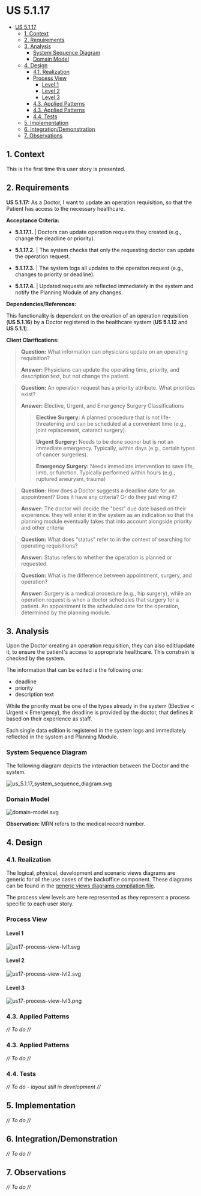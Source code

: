 # US 5.1.17

<!-- TOC -->
* [US 5.1.17](#us-5117)
  * [1. Context](#1-context)
  * [2. Requirements](#2-requirements)
  * [3. Analysis](#3-analysis)
    * [System Sequence Diagram](#system-sequence-diagram)
    * [Domain Model](#domain-model)
  * [4. Design](#4-design)
    * [4.1. Realization](#41-realization)
    * [Process View](#process-view)
      * [Level 1](#level-1)
      * [Level 2](#level-2)
      * [Level 3](#level-3)
    * [4.3. Applied Patterns](#43-applied-patterns)
    * [4.3. Applied Patterns](#43-applied-patterns-1)
    * [4.4. Tests](#44-tests)
  * [5. Implementation](#5-implementation)
  * [6. Integration/Demonstration](#6-integrationdemonstration)
  * [7. Observations](#7-observations)
<!-- TOC -->


## 1. Context

This is the first time this user story is presented.

## 2. Requirements

**US 5.1.17:** As a Doctor, I want to update an operation requisition, so that the Patient has access to the necessary healthcare.

**Acceptance Criteria:**

- **5.1.17.1.** | Doctors can update operation requests they created (e.g., change the deadline or priority).

- **5.1.17.2.** | The system checks that only the requesting doctor can update the operation request.

- **5.1.17.3.** | The system logs all updates to the operation request (e.g., changes to priority or deadline).

- **5.1.17.4.** | Updated requests are reflected immediately in the system and notify the Planning Module of any changes.


**Dependencies/References:**

This functionality is dependent on the creation of an operation requisition (**US 5.1.16**) by a Doctor registered in the healthcare 
system (**US 5.1.12** and **US 5.1.1**).

**Client Clarifications:**

> **Question:** What information can physicians update on an operating requisition?
>
> **Answer:** Physicians can update the operating time, priority, and description text, but not change the patient.


> **Question:** An operation request has a priority attribute. What priorities exist?
>
> **Answer:** Elective, Urgent, and Emergency Surgery Classifications
>
> >**Elective Surgery:** A planned procedure that is not life-threatening and can be scheduled at a convenient time (e.g., joint replacement, cataract surgery).
> >
> >**Urgent Surgery:** Needs to be done sooner but is not an immediate emergency. Typically, within days (e.g., certain types of cancer surgeries).
> >
> >**Emergency Surgery:** Needs immediate intervention to save life, limb, or function. Typically performed within hours (e.g., ruptured aneurysm, trauma)


> **Question:** How does a Doctor suggests a deadline date for an appointment? Does it have any criteria? Or do they just wing it?
>
> **Answer:** The doctor will decide the "best" due date based on their experience. they will enter it in the system as 
> an indication so that the planning module eventually takes that into account alongside priority and other criteria


> **Question:** What does “status” refer to in the context of searching for operating requisitions?
>
> **Answer:** Status refers to whether the operation is planned or requested.


> **Question:** What is the difference between appointment, surgery, and operation?
>
> **Answer:** Surgery is a medical procedure (e.g., hip surgery), while an operation request is when a doctor schedules that surgery for a patient. An appointment is the scheduled date for the operation, determined by the planning module.


## 3. Analysis

Upon the Doctor creating an operation requisition, they can also edit/update it, to ensure the patient's access to appropriate
healthcare. This constrain is checked by the system.

The information that can be edited is the following one:
- deadline
- priority
- description text

While the priority must be one of the types already in the system (Elective < Urgent < Emergency), the deadline is provided by the doctor, that defines it
based on their experience as staff.

Each single data edition is registered in the system logs and immediately reflected in the system and Planning Module.

### System Sequence Diagram

The following diagram depicts the interaction between the Doctor and the system.

![us_5.1.17_system_sequence_diagram.svg](diagrams/SSD/us_5.1.17_system_sequence_diagram.svg)

### Domain Model

![domain-model.svg](diagrams/DM/domain-model.svg)

**Observation:** MRN refers to the medical record number.

## 4. Design

### 4.1. Realization

The logical, physical, development and scenario views diagrams are generic for all the use cases of the backoffice component.
These diagrams can be found in the [generic views diagrams compilation file](../team-decisions/views/general-views.md).

The process view levels are here represented as they represent a process specific to each user story.

### Process View

#### Level 1

![us17-process-view-lvl1.svg](diagrams/Process_View/Level-1/us17-process-view-lvl1.svg)

#### Level 2

![us17-process-view-lvl2.svg](diagrams/Process_View/Level-2/us17-process-view-lvl2.svg)

#### Level 3

![us17-process-view-lvl3.png](diagrams/Process_View/Level-3/us17-process-view-lvl3.png)

### 4.3. Applied Patterns

_// To do //_

### 4.3. Applied Patterns

_// To do //_

### 4.4. Tests

_// To do - layout still in development //_ 


## 5. Implementation

_// To do //_

## 6. Integration/Demonstration

_// To do //_

## 7. Observations

_// To do //_